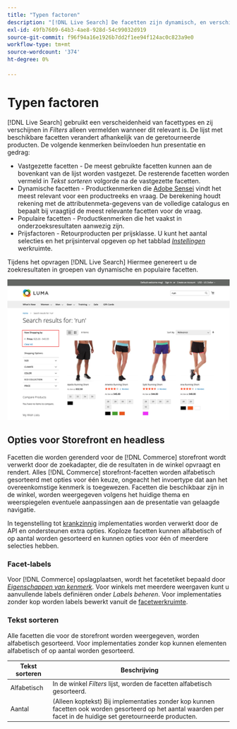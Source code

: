 ```yaml
---
title: "Typen factoren"
description: "[!DNL Live Search] De facetten zijn dynamisch, en verschijnen in de lijst van Filters wanneer relevant."
exl-id: 49fb7609-64b3-4ae8-928d-54c99032d919
source-git-commit: f96f94a16e1926b7dd2f1ee94f124ac0c823a9e0
workflow-type: tm+mt
source-wordcount: '374'
ht-degree: 0%

---
```


# Typen factoren

[!DNL Live Search] gebruikt een verscheidenheid van facettypes en zij verschijnen in *Filters* alleen vermelden wanneer dit relevant is. De lijst met beschikbare facetten verandert afhankelijk van de geretourneerde producten. De volgende kenmerken beïnvloeden hun presentatie en gedrag:

* Vastgezette facetten - De meest gebruikte facetten kunnen aan de bovenkant van de lijst worden vastgezet. De resterende facetten worden vermeld in *Tekst sorteren* volgorde na de vastgezette facetten.
* Dynamische facetten - Productkenmerken die [Adobe Sensei](https://www.adobe.com/sensei.html) vindt het meest relevant voor een productreeks en vraag. De berekening houdt rekening met de attributenmeta-gegevens van de volledige catalogus en bepaalt bij vraagtijd de meest relevante facetten voor de vraag.
* Populaire facetten - Productkenmerken die het vaakst in onderzoeksresultaten aanwezig zijn.
* Prijsfactoren - Retourproducten per prijsklasse. U kunt het aantal selecties en het prijsinterval opgeven op het tabblad [*Instellingen*](settings.md) werkruimte.

Tijdens het opvragen [!DNL Live Search] Hiermee genereert u de zoekresultaten in groepen van dynamische en populaire facetten.

![Facetten - Prijs](assets/storefront-search-results-run-price.png)

## Opties voor Storefront en headless

Facetten die worden gerenderd voor de [!DNL Commerce] storefront wordt verwerkt door de zoekadapter, die de resultaten in de winkel opvraagt en rendert. Alles [!DNL Commerce] storefront-facetten worden alfabetisch gesorteerd met opties voor één keuze, ongeacht het invoertype dat aan het overeenkomstige kenmerk is toegewezen. Facetten die beschikbaar zijn in de winkel, worden weergegeven volgens het huidige thema en weerspiegelen eventuele aanpassingen aan de presentatie van gelaagde navigatie.

In tegenstelling tot [krankzinnig](https://developer.adobe.com/commerce/php/architecture/technical-vision/web-api/) implementaties worden verwerkt door de API en ondersteunen extra opties. Koploze facetten kunnen alfabetisch of op aantal worden gesorteerd en kunnen opties voor één of meerdere selecties hebben.

### Facet-labels

Voor [!DNL Commerce] opslagplaatsen, wordt het facetetiket bepaald door [*Eigenschappen van kenmerk*](https://experienceleague.adobe.com/docs/commerce-admin/catalog/product-attributes/create/attribute-product-create.html). Voor winkels met meerdere weergaven kunt u aanvullende labels definiëren onder *Labels beheren*. Voor implementaties zonder kop worden labels bewerkt vanuit de [facetwerkruimte](faceting-workspace.md).

### Tekst sorteren

Alle facetten die voor de storefront worden weergegeven, worden alfabetisch gesorteerd. Voor implementaties zonder kop kunnen elementen alfabetisch of op aantal worden gesorteerd.

| Tekst sorteren | Beschrijving |
|--- |--- |
| Alfabetisch | In de winkel *Filters* lijst, worden de facetten alfabetisch gesorteerd. |
| Aantal | (Alleen koptekst) Bij implementaties zonder kop kunnen facetten ook worden gesorteerd op het aantal waarden per facet in de huidige set geretourneerde producten. |

